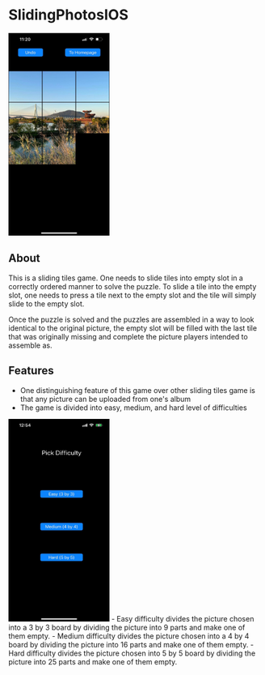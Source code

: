 # SlidingPhotosIOS

<img src="assets/sliding_photos_0.jpg" width="200" height="400">

## About

This is a sliding tiles game. One needs to slide tiles into empty slot in a correctly ordered manner to solve the puzzle. To slide a tile into the empty slot, one needs to press a tile next to the empty slot and the tile will simply slide to the empty slot.

Once the puzzle is solved and the puzzles are assembled in a way to look identical to the original picture, the empty slot will be filled with the last tile that was originally missing and complete the picture players intended to assemble as.

## Features
- One distinguishing feature of this game over other sliding tiles game is that any picture can be uploaded from one's album
- The game is divided into easy, medium, and hard level of difficulties
<img src="assets/sliding_photos_4.jpg" width="200" height="400">
- Easy difficulty divides the picture chosen into a 3 by 3 board by dividing the picture into 9 parts and make one of them empty.
- Medium difficulty divides the picture chosen into a 4 by 4 board by dividing the picture into 16 parts and make one of them empty.
- Hard difficulty divides the picture chosen into 5 by 5 board by dividing the picture into 25 parts and make one of them empty.
